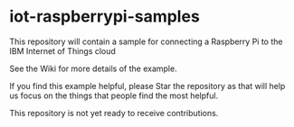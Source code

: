 iot-raspberrypi-samples
=======================

This repository will contain a sample for connecting a Raspberry Pi to the IBM Internet of Things cloud

See the Wiki for more details of the example.

If you find this example helpful, please Star the repository as that will help us focus on the things that people find the most helpful.

This repository is not yet ready to receive contributions.
